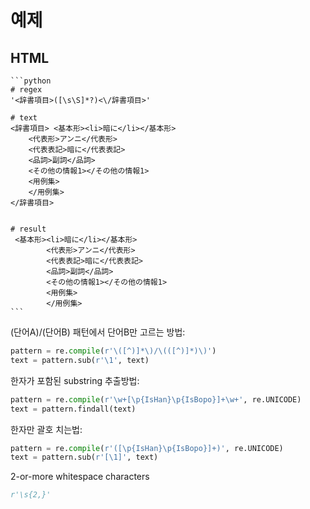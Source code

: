 # 예제

## HTML

    ```python
    # regex
    '<辞書項目>([\s\S]*?)<\/辞書項目>'

    # text 
    <辞書項目> <基本形><li>暗に</li></基本形>
        <代表形>アンニ</代表形>
        <代表表記>暗に</代表表記>
        <品詞>副詞</品詞>
        <その他の情報1></その他の情報1>
        <用例集>
        </用例集>
    </辞書項目>


    # result
     <基本形><li>暗に</li></基本形>
            <代表形>アンニ</代表形>
            <代表表記>暗に</代表表記>
            <品詞>副詞</品詞>
            <その他の情報1></その他の情報1>
            <用例集>
            </用例集>
    ```



(단어A)/(단어B) 패턴에서 단어B만 고르는 방법:
```python
pattern = re.compile(r'\([^)]*\)/\(([^)]*)\)')
text = pattern.sub(r'\1', text)
```
한자가 포함된 substring 추출방법:
```python
pattern = re.compile(r'\w+[\p{IsHan}\p{IsBopo}]+\w+', re.UNICODE)
text = pattern.findall(text)
```
한자만 괄호 치는법:
```python
pattern = re.compile(r'([\p{IsHan}\p{IsBopo}]+)', re.UNICODE)
text = pattern.sub(r'[\1]', text)
```

2-or-more whitespace characters
```python
r'\s{2,}'
```
